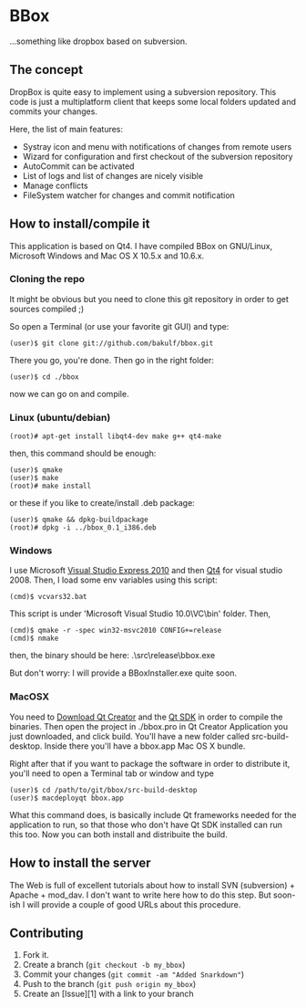 BBox
====

...something like dropbox based on subversion.

The concept
-----------

DropBox is quite easy to implement using a subversion repository. This code is
just a multiplatform client that keeps some local folders updated and commits your changes.

Here, the list of main features:

* Systray icon and menu with notifications of changes from remote users
* Wizard for configuration and first checkout of the subversion repository
* AutoCommit can be activated
* List of logs and list of changes are nicely visible
* Manage conflicts
* FileSystem watcher for changes and commit notification


How to install/compile it
-------------------------

This application is based on Qt4. I have compiled BBox on GNU/Linux, Microsoft Windows and Mac OS X 10.5.x and 10.6.x.

### Cloning the repo

It might be obvious but you need to clone this git repository in order to get sources compiled ;)

So open a Terminal (or use your favorite git GUI) and type:

    (user)$ git clone git://github.com/bakulf/bbox.git

There you go, you're done.
Then go in the right folder:

    (user)$ cd ./bbox

now we can go on and compile.

### Linux (ubuntu/debian)

    (root)# apt-get install libqt4-dev make g++ qt4-make

then, this command should be enough:

    (user)$ qmake
    (user)$ make
    (root)# make install

or these if you like to create/install .deb package:

    (user)$ qmake && dpkg-buildpackage
    (root)# dpkg -i ../bbox_0.1_i386.deb

### Windows

I use Microsoft [Visual Studio Express 2010][msvc] and then [Qt4][qt] for visual studio 2008.
Then, I load some env variables using this script:

    (cmd)$ vcvars32.bat

This script is under 'Microsoft Visual Studio 10.0\VC\bin' folder. Then,

    (cmd)$ qmake -r -spec win32-msvc2010 CONFIG+=release
    (cmd)$ nmake

then, the binary should be here: .\src\release\bbox.exe

But don't worry: I will provide a BBoxInstaller.exe quite soon.

### MacOSX

You need to [Download Qt Creator][qtCmac] and the [Qt SDK][qtMac] in order to compile the binaries. 
Then open the project in ./bbox.pro in Qt Creator Application you just downloaded, and click build.
You'll have a new folder called src-build-desktop.
Inside there you'll have a bbox.app Mac OS X bundle.

Right after that if you want to package the software in order to distribute it, you'll need to open a Terminal tab or window and type

    (user)$ cd /path/to/git/bbox/src-build-desktop
    (user)$ macdeployqt bbox.app

What this command does, is basically include Qt frameworks needed for the application to run, so that those who don't have Qt SDK installed can run this too.
Now you can both install and distribuite the build. 


How to install the server
-------------------------

The Web is full of excellent tutorials about how to install SVN (subversion) + Apache + mod_dav.
I don't want to write here how to do this step. But soon-ish I will provide a couple of good URLs
about this procedure.


Contributing
------------

1. Fork it.
2. Create a branch (`git checkout -b my_bbox`)
3. Commit your changes (`git commit -am "Added Snarkdown"`)
4. Push to the branch (`git push origin my_bbox`)
5. Create an [Issue][1] with a link to your branch


[msvc]: http://www.microsoft.com/express/Windows/
[qt]: http://qt.nokia.com/downloads
[qtCmac]: http://qt.nokia.com/downloads/qt-creator-binary-for-mac
[qtMac]: http://qt.nokia.com/downloads/sdk-mac-os-cpp
